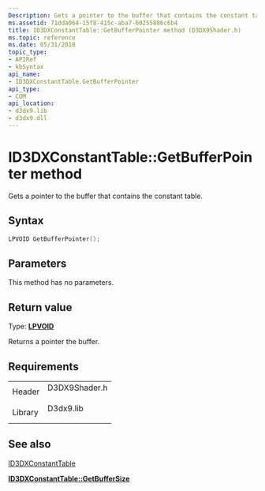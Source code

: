 ```yaml
---
Description: Gets a pointer to the buffer that contains the constant table.
ms.assetid: 71dda064-15f8-415c-aba7-60255886c6b4
title: ID3DXConstantTable::GetBufferPointer method (D3DX9Shader.h)
ms.topic: reference
ms.date: 05/31/2018
topic_type: 
- APIRef
- kbSyntax
api_name: 
- ID3DXConstantTable.GetBufferPointer
api_type: 
- COM
api_location: 
- d3dx9.lib
- d3dx9.dll
---
```


# ID3DXConstantTable::GetBufferPointer method

Gets a pointer to the buffer that contains the constant table.

## Syntax


```C++
LPVOID GetBufferPointer();
```



## Parameters

This method has no parameters.

## Return value

Type: **[**LPVOID**](https://msdn.microsoft.com/library/Aa383751(v=VS.85).aspx)**

Returns a pointer the buffer.

## Requirements



|                    |                                                                                          |
|--------------------|------------------------------------------------------------------------------------------|
| Header<br/>  | <dl> <dt>D3DX9Shader.h</dt> </dl> |
| Library<br/> | <dl> <dt>D3dx9.lib</dt> </dl>     |



## See also

<dl> <dt>

[ID3DXConstantTable](id3dxconstanttable.md)
</dt> <dt>

[**ID3DXConstantTable::GetBufferSize**](id3dxconstanttable--getbuffersize.md)
</dt> </dl>

 

 




